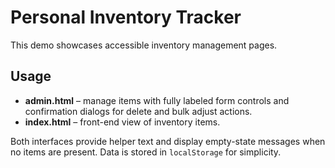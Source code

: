 # Personal Inventory Tracker

This demo showcases accessible inventory management pages.

## Usage

- **admin.html** – manage items with fully labeled form controls and confirmation dialogs for delete and bulk adjust actions.
- **index.html** – front-end view of inventory items.

Both interfaces provide helper text and display empty-state messages when no items are present. Data is stored in `localStorage` for simplicity.
